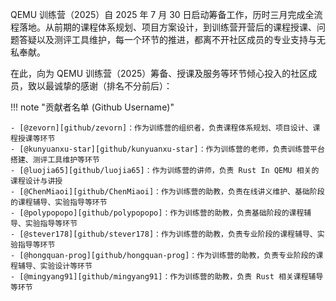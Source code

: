 QEMU 训练营（2025）自 2025 年 7 月 30 日启动筹备工作，历时三月完成全流程落地。从前期的课程体系规划、项目方案设计，到训练营开营后的课程授课、问题答疑以及测评工具维护，每一个环节的推进，都离不开社区成员的专业支持与无私奉献。

在此，向为 QEMU 训练营（2025）筹备、授课及服务等环节倾心投入的社区成员，致以最诚挚的感谢（排名不分前后）：

!!! note "贡献者名单 (Github Username)"

    - [@zevorn][github/zevorn]：作为训练营的组织者，负责课程体系规划、项目设计、课程授课等环节
    - [@kunyuanxu-star][github/kunyuanxu-star]：作为训练营的老师，负责训练营平台搭建、测评工具维护等环节
    - [@luojia65][github/luojia65]：作为训练营的讲师，负责 Rust In QEMU 相关的课程设计与讲授
    - [@ChenMiaoi][github/ChenMiaoi]：作为训练营的助教，负责在线讲义维护、基础阶段的课程辅导、实验指导等环节
    - [@polypopopo][github/polypopopo]：作为训练营的助教，负责基础阶段的课程辅导、实验指导等环节
    - [@stever178][github/stever178]：作为训练营的助教，负责专业阶段的课程辅导、实验指导等环节
    - [@hongquan-prog][github/hongquan-prog]：作为训练营的助教，负责专业阶段的课程辅导、实验设计等环节
    - [@mingyang91][github/mingyang91]：作为训练营的助教，负责 Rust 相关课程辅导等环节


[github/zevorn]: https://github.com/zevorn
[github/kunyuanxu-star]: https://github.com/kunyuanxu-star
[github/luojia65]: https://github.com/luojia65
[github/stever178]: https://github.com/stever178
[github/ChenMiaoi]: https://github.com/ChenMiaoi
[github/polypopopo]: https://github.com/polypopopo
[github/hongquan-prog]: https://github.com/hongquan-prog
[github/mingyang91]: https://github.com/mingyang91
